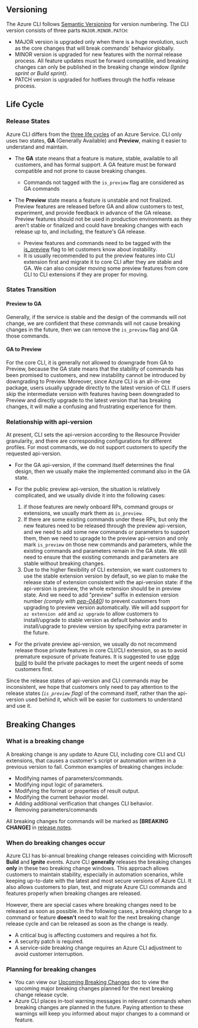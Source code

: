 
## Versioning

The Azure CLI follows [Semantic Versioning](https://semver.org/) for version numbering. The CLI version consists of three parts `MAJOR.MINOR.PATCH`:
- MAJOR version is upgraded only when there is a huge revolution, such as the core changes that will break commands' behavior globally.
- MINOR version is upgraded for new features with the normal release process. All feature updates must be forward compatible, and breaking changes can only be published in the breaking change window *(Ignite sprint or Build sprint)*.
- PATCH version is upgraded for hotfixes through the hotfix release process.

## Life Cycle

### Release States

Azure CLI differs from the [three life cycles](https://docs.microsoft.com/learn/modules/describe-service-life-cycle-microsoft-365/2-private-public-general-availability) of an Azure Service.  CLI only uses two states, **GA** (Generally Available) and **Preview**, making it easier to understand and maintain.

- The **GA** state means that a feature is mature, stable, available to all customers, and has formal support. A GA feature must be forward compatible and not prone to cause breaking changes.
    - Commands not tagged with the `is_preview` flag are considered as GA commands

- The **Preview** state means a feature is unstable and not finalized. Preview features are released before GA and allow customers to test, experiment, and provide feedback in advance of the GA release. Preview features should not be used in production environments as they aren't stable or finalized and could have breaking changes with each release up to, and including, the feature's GA release.
    - Preview features and commands need to be tagged with the [is_preview](https://github.com/Azure/azure-cli/blob/dev/doc/authoring_command_modules/authoring_commands.md#preview-commands-and-arguments) flag to let customers know about instability.
    - It is usually recommended to put the preview features into CLI extension first and migrate it to core CLI after they are stable and GA. We can also consider moving some preview features from core CLI to CLI extensions if they are proper for moving.

### States Transition

#### Preview to GA
Generally, if the service is stable and the design of the commands will not change, we are confident that these commands will not cause breaking changes in the future, then we can remove the `is_preview` flag and GA those commands.

#### GA to Preview
For the core CLI, it is generally not allowed to downgrade from GA to Preview, because the GA state means that the stability of commands has been promised to customers, and new instability cannot be introduced by downgrading to Preview. Moreover, since Azure CLI is an all-in-one package, users usually upgrade directly to the latest version of CLI. If users skip the intermediate version with features having been downgraded to Preview and directly upgrade to the latest version that has breaking changes, it will make a confusing and frustrating experience for them.

### Relationship with api-version

At present, CLI sets the api-version according to the Resource Provider granularity, and there are corresponding configurations for different profiles. For most commands, we do not support customers to specify the requested api-version.

- For the GA api-version, if the command itself determines the final design, then we usually make the implemented command also in the GA state.

- For the public preview api-version, the situation is relatively complicated, and we usually divide it into the following cases:
    1. if those features are newly onboard RPs, command groups or extensions, we usually mark them as `is_preview`. 
    2. If there are some existing commands under these RPs, but only the new features need to be released through the preview api-version, and we need to add some new commands or parameters to support them, then we need to upragde to the preview api-version and only mark `is_preview` on those new commands and parameters, while the existing commands and parameters remain in the GA state. We still need to ensure that the existing commands and parameters are stable without breaking changes.
    3. Due to the higher flexibility of CLI extension, we want customers to use the stable extension version by default, so we plan to make the release state of extension consistent with the api-version state: if the api-version is preview, the whole extension should be in preview state. And we need to add "preview" suffix in extension version number *(comply with [pep-0440](https://peps.python.org/pep-0440/))* to prevent customers from upgrading to preview version automatically. We will add support for `az extension add` and `az upgrade` to allow customers to install/upgrade to stable version as default behavior and to install/upgrade to preview version by specifying extra parameter in the future. 

- For the private preview api-version, we usually do not recommend release those private features in core CLI/CLI extension, so as to avoid premature exposure of private features. It is suggested to use [edge build](https://github.com/Azure/azure-cli/blob/dev/doc/try_new_features_before_release.md) to build the private packages to meet the urgent needs of some customers first.

Since the release states of api-version and CLI commands may be inconsistent, we hope that customers only need to pay attention to the release states *(`is_preview` flag)* of the command itself, rather than the api-version used behind it, which will be easier for customers to understand and use it.

## Breaking Changes

### What is a breaking change

A breaking change is any update to Azure CLI, including core CLI and CLI extensions, that causes a customer's script or automation written in a previous version to fail.
Common examples of breaking changes include:
- Modifying names of parameters/commands.
- Modifying input logic of parameters.
- Modifying the format or properties of result output.
- Modifying the current behavior model.
- Adding additional verification that changes CLI behavior.
- Removing parameters/commands

All breaking changes for commands will be marked as **\[BREAKING CHANGE\]** in [release notes](https://docs.microsoft.com/cli/azure/release-notes-azure-cli).

### When do breaking changes occur

Azure CLI has bi-annual breaking change releases coinciding with Microsoft **Build** and **Ignite** events. Azure CLI **generally** releases the breaking changes **only** in these two breaking change windows. This approach allows customers to maintain stability, especially in automation scenarios, while keeping up-to-date with the latest and most secure versions of Azure CLI. It also allows customers to plan, test, and migrate Azure CLI commands and features properly when breaking changes are released.

However, there are special cases where breaking changes need to be released as soon as possible. In the following cases, a breaking change to a command or feature **doesn't** need to wait for the next breaking change release cycle and can be released as soon as the change is ready.

- A critical bug is affecting customers and requires a hot fix.
- A security patch is required. 
- A service-side breaking change requires an Azure CLI adjustment to avoid customer interruption.

### Planning for breaking changes

- You can view our [Upcoming Breaking Changes](https://learn.microsoft.com/cli/azure/upcoming-breaking-changes) doc to view the upcoming major breaking changes planned for the next breaking change release cycle.
- Azure CLI places in-tool warning messages in relevant commands when breaking changes are planned in the future. Paying attention to these warnings will keep you informed about major changes to a command or feature. 
